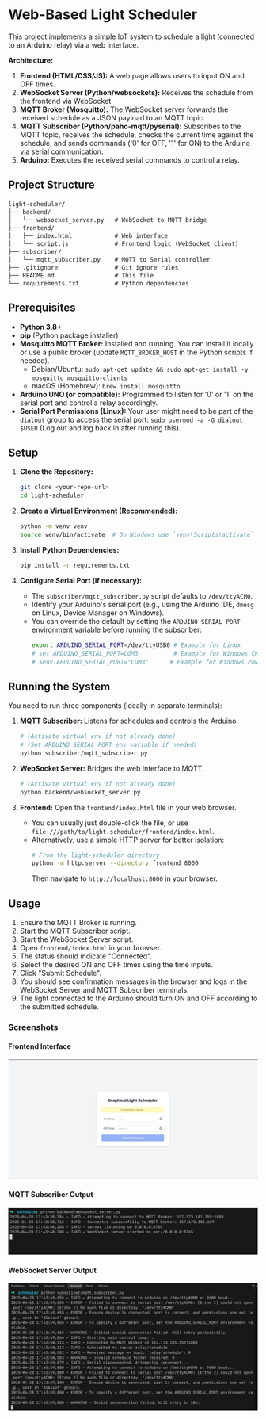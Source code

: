 # Web-Based Light Scheduler

This project implements a simple IoT system to schedule a light (connected to an Arduino relay) via a web interface.

**Architecture:**

1.  **Frontend (HTML/CSS/JS):** A web page allows users to input ON and OFF times.
2.  **WebSocket Server (Python/websockets):** Receives the schedule from the frontend via WebSocket.
3.  **MQTT Broker (Mosquitto):** The WebSocket server forwards the received schedule as a JSON payload to an MQTT topic.
4.  **MQTT Subscriber (Python/paho-mqtt/pyserial):** Subscribes to the MQTT topic, receives the schedule, checks the current time against the schedule, and sends commands ('0' for OFF, '1' for ON) to the Arduino via serial communication.
5.  **Arduino:** Executes the received serial commands to control a relay.

## Project Structure

```
light-scheduler/
├── backend/
│   └── websocket_server.py   # WebSocket to MQTT bridge
├── frontend/
│   ├── index.html            # Web interface
│   └── script.js             # Frontend logic (WebSocket client)
├── subscriber/
│   └── mqtt_subscriber.py    # MQTT to Serial controller
├── .gitignore                # Git ignore rules
├── README.md                 # This file
└── requirements.txt          # Python dependencies
```

## Prerequisites

*   **Python 3.8+**
*   **pip** (Python package installer)
*   **Mosquitto MQTT Broker:** Installed and running. You can install it locally or use a public broker (update `MQTT_BROKER_HOST` in the Python scripts if needed).
    *   Debian/Ubuntu: `sudo apt-get update && sudo apt-get install -y mosquitto mosquitto-clients`
    *   macOS (Homebrew): `brew install mosquitto`
*   **Arduino UNO (or compatible):** Programmed to listen for '0' or '1' on the serial port and control a relay accordingly.
*   **Serial Port Permissions (Linux):** Your user might need to be part of the `dialout` group to access the serial port: `sudo usermod -a -G dialout $USER` (Log out and log back in after running this).

## Setup

1.  **Clone the Repository:**
    ```bash
    git clone <your-repo-url>
    cd light-scheduler
    ```

2.  **Create a Virtual Environment (Recommended):**
    ```bash
    python -m venv venv
    source venv/bin/activate  # On Windows use `venv\Scripts\activate`
    ```

3.  **Install Python Dependencies:**
    ```bash
    pip install -r requirements.txt
    ```

4.  **Configure Serial Port (if necessary):**
    *   The `subscriber/mqtt_subscriber.py` script defaults to `/dev/ttyACM0`. 
    *   Identify your Arduino's serial port (e.g., using the Arduino IDE, `dmesg` on Linux, Device Manager on Windows).
    *   You can override the default by setting the `ARDUINO_SERIAL_PORT` environment variable before running the subscriber:
        ```bash
        export ARDUINO_SERIAL_PORT=/dev/ttyUSB0 # Example for Linux
        # set ARDUINO_SERIAL_PORT=COM3          # Example for Windows CMD
        # $env:ARDUINO_SERIAL_PORT="COM3"      # Example for Windows PowerShell
        ```

## Running the System

You need to run three components (ideally in separate terminals):

1.  **MQTT Subscriber:** Listens for schedules and controls the Arduino.
    ```bash
    # (Activate virtual env if not already done)
    # (Set ARDUINO_SERIAL_PORT env variable if needed)
    python subscriber/mqtt_subscriber.py
    ```

2.  **WebSocket Server:** Bridges the web interface to MQTT.
    ```bash
    # (Activate virtual env if not already done)
    python backend/websocket_server.py
    ```

3.  **Frontend:** Open the `frontend/index.html` file in your web browser.
    *   You can usually just double-click the file, or use `file:///path/to/light-scheduler/frontend/index.html`.
    *   Alternatively, use a simple HTTP server for better isolation:
        ```bash
        # From the light-scheduler directory
        python -m http.server --directory frontend 8000 
        ```
        Then navigate to `http://localhost:8000` in your browser.

## Usage

1.  Ensure the MQTT Broker is running.
2.  Start the MQTT Subscriber script.
3.  Start the WebSocket Server script.
4.  Open `frontend/index.html` in your browser.
5.  The status should indicate "Connected".
6.  Select the desired ON and OFF times using the time inputs.
7.  Click "Submit Schedule".
8.  You should see confirmation messages in the browser and logs in the WebSocket Server and MQTT Subscriber terminals.
9.  The light connected to the Arduino should turn ON and OFF according to the submitted schedule. 


### Screenshots

#### Frontend Interface
![Frontend Interface](./assets/light-ui.png)

#### MQTT Subscriber Output
![MQTT Subscriber Output](./assets/light-2.png)

#### WebSocket Server Output
![WebSocket Server Output](./assets/light-1.png)
